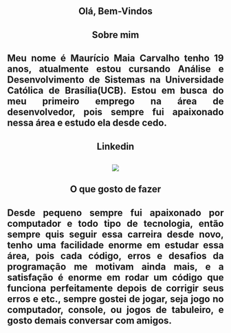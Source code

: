 <h2 align="center">Olá, Bem-Vindos <h2/>

 <h2 align="center">Sobre mim <h2/>

<p align="justify">
    Meu nome é Maurício Maia Carvalho tenho 19 anos, atualmente estou cursando Análise e Desenvolvimento de Sistemas na Universidade Católica de Brasília(UCB). Estou em busca do meu primeiro emprego na área de desenvolvedor, pois sempre fui apaixonado nessa área e estudo ela desde cedo. 
<p/>

<h2 align="center">Linkedin <h2/>
<div align="center">
  <a href="https://www.linkedin.com/in/maur%C3%ADcio-maia-carvalho-3a4a74231/" target="_blank"> <img  src="https://img.shields.io/badge/LinkedIn-0077B5?style=for-the-badge&logo=linkedin&logoColor=white"/> </a> 
</div>

<h2 align="center">O que gosto de fazer <h2/>
<p align="justify">
   Desde pequeno sempre fui apaixonado por computador e todo tipo de tecnologia, então sempre quis seguir essa carreira desde novo, tenho uma facilidade enorme em estudar essa área, pois cada código, erros e desafios da programação me motivam ainda mais, e a satisfação é enorme em rodar um código que funciona perfeitamente depois de corrigir seus erros e etc., sempre gostei de jogar, seja jogo no computador, console, ou jogos de tabuleiro, e gosto demais conversar com amigos.
<p>
